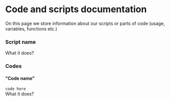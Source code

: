 # Code and scripts documentation

On this page we store information about our scripts or parts of code (usage, variables, functions etc.)

### Script name
What it does?

### Codes
#### "Code name"
`` code here ``  
What it does?
